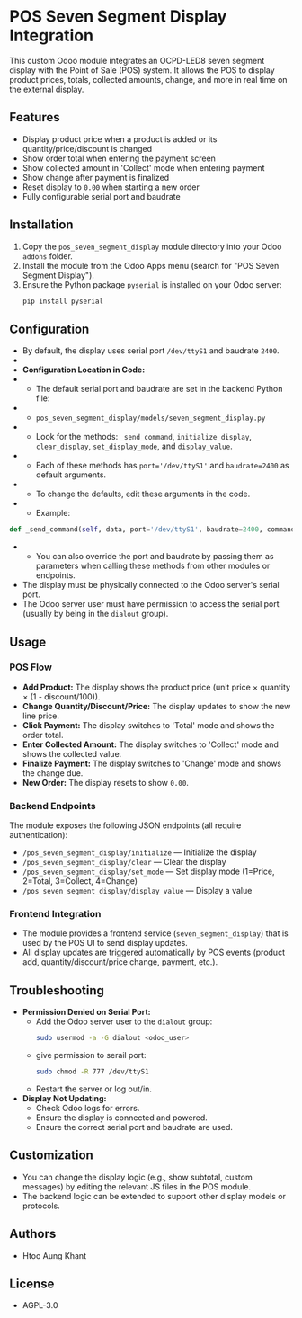 # POS Seven Segment Display Integration

This custom Odoo module integrates an OCPD-LED8 seven segment display with the Point of Sale (POS) system. It allows the POS to display product prices, totals, collected amounts, change, and more in real time on the external display.

## Features
- Display product price when a product is added or its quantity/price/discount is changed
- Show order total when entering the payment screen
- Show collected amount in 'Collect' mode when entering payment
- Show change after payment is finalized
- Reset display to `0.00` when starting a new order
- Fully configurable serial port and baudrate

## Installation
1. Copy the `pos_seven_segment_display` module directory into your Odoo `addons` folder.
2. Install the module from the Odoo Apps menu (search for "POS Seven Segment Display").
3. Ensure the Python package `pyserial` is installed on your Odoo server:
   ```bash
   pip install pyserial
   ```

## Configuration
- By default, the display uses serial port `/dev/ttyS1` and baudrate `2400`.
- 
- **Configuration Location in Code:**
- - The default serial port and baudrate are set in the backend Python file:
-   - `pos_seven_segment_display/models/seven_segment_display.py`
-   - Look for the methods: `_send_command`, `initialize_display`, `clear_display`, `set_display_mode`, and `display_value`.
-   - Each of these methods has `port='/dev/ttyS1'` and `baudrate=2400` as default arguments.
-   - To change the defaults, edit these arguments in the code.
-   - Example:

  ```python
  def _send_command(self, data, port='/dev/ttyS1', baudrate=2400, command_name='Unknown'):
  ```
-   - You can also override the port and baudrate by passing them as parameters when calling these methods from other modules or endpoints.
- The display must be physically connected to the Odoo server's serial port.
- The Odoo server user must have permission to access the serial port (usually by being in the `dialout` group).

## Usage
### POS Flow
- **Add Product:** The display shows the product price (unit price × quantity × (1 - discount/100)).
- **Change Quantity/Discount/Price:** The display updates to show the new line price.
- **Click Payment:** The display switches to 'Total' mode and shows the order total.
- **Enter Collected Amount:** The display switches to 'Collect' mode and shows the collected value.
- **Finalize Payment:** The display switches to 'Change' mode and shows the change due.
- **New Order:** The display resets to show `0.00`.

### Backend Endpoints
The module exposes the following JSON endpoints (all require authentication):
- `/pos_seven_segment_display/initialize` — Initialize the display
- `/pos_seven_segment_display/clear` — Clear the display
- `/pos_seven_segment_display/set_mode` — Set display mode (1=Price, 2=Total, 3=Collect, 4=Change)
- `/pos_seven_segment_display/display_value` — Display a value

### Frontend Integration
- The module provides a frontend service (`seven_segment_display`) that is used by the POS UI to send display updates.
- All display updates are triggered automatically by POS events (product add, quantity/discount/price change, payment, etc.).

## Troubleshooting
- **Permission Denied on Serial Port:**
  - Add the Odoo server user to the `dialout` group:
    ```bash
    sudo usermod -a -G dialout <odoo_user>
    ```
  - give permission to serail port:
    ```bash
    sudo chmod -R 777 /dev/ttyS1
    ```
  - Restart the server or log out/in.
- **Display Not Updating:**
  - Check Odoo logs for errors.
  - Ensure the display is connected and powered.
  - Ensure the correct serial port and baudrate are used.

## Customization
- You can change the display logic (e.g., show subtotal, custom messages) by editing the relevant JS files in the POS module.
- The backend logic can be extended to support other display models or protocols.

## Authors
- Htoo Aung Khant

## License
- AGPL-3.0